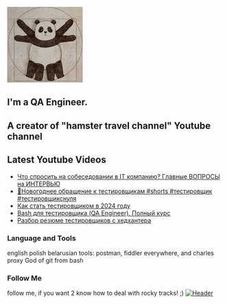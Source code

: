 [![Header](https://github.com/Bajnou/Alexey/blob/main/assets/pnd.png)](https://www.youtube.com/user/Stanleyxxl/)
## I'm a QA Engineer. 
## A creator of "hamster travel channel" Youtube channel 

## Latest Youtube Videos

<!-- YOUTUBE:START -->
- [Что спросить на собеседовании в IT компанию? Главные ВОПРОСЫ на ИНТЕРВЬЮ](https://www.youtube.com/watch?v=uvw2N1Y2Wwc)
- [🎄Новогоднее обращение к тестировщикам #shorts #тестировщик #тестировщикснуля](https://www.youtube.com/watch?v=N-Rm6cBNWZQ)
- [Как стать тестировщиком в 2024 году](https://www.youtube.com/watch?v=5BKVb4qGuwM)
- [Bash для тестировщика &lpar;QA Engineer&rpar;. Полный курс](https://www.youtube.com/watch?v=CVJw3rCw_Qc)
- [Разбор резюме тестировщиков с хедхантера](https://www.youtube.com/watch?v=FnK379DsOsk)
<!-- YOUTUBE:END -->

### Language and Tools
english
polish
belarusian
tools: postman, fiddler everywhere, and charles proxy
God of git from bash

### Follow Me
follow me, if you want 2 know how to deal with rocky tracks! ;)
[![Header](https://img.shields.io/badge/Youtube-090909?style=for-the-badge&logo=youtube&logoColor=f70000)](https://www.youtube.com/user/Stanleyxxl?sub_confirmation=1)
